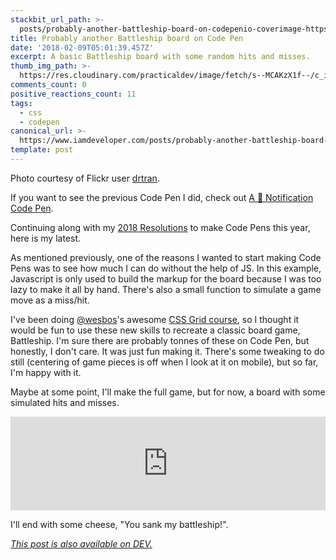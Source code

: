 ```yaml
---
stackbit_url_path: >-
  posts/probably-another-battleship-board-on-codepenio-coverimage-httpsc1staticflickrcom7609963333175677fc467e409ojpg--4n7m
title: Probably another Battleship board on Code Pen
date: '2018-02-09T05:01:39.457Z'
excerpt: A basic Battleship board with some random hits and misses.
thumb_img_path: >-
  https://res.cloudinary.com/practicaldev/image/fetch/s--MCAKzX1f--/c_imagga_scale,f_auto,fl_progressive,h_420,q_auto,w_1000/https://c2.staticflickr.com/6/5184/5639332304_9f91e58360_b.jpg
comments_count: 0
positive_reactions_count: 11
tags:
  - css
  - codepen
canonical_url: >-
  https://www.iamdeveloper.com/posts/probably-another-battleship-board-on-codepenio-coverimage-httpsc1staticflickrcom7609963333175677fc467e409ojpg--4n7m/
template: post
---
```



Photo courtesy of Flickr user [drtran](https://www.flickr.com/photos/drtran/5639332304/sizes/l).

If you want to see the previous Code Pen I did, check out [A 💩 Notification Code Pen](https://dev.to/nickytonline/a--notification-code-pen-4o0n).

Continuing along with my [2018 Resolutions](https://dev.to/nickytonline/2018-resolutions-1deo) to make Code Pens this year, here is my latest.

As mentioned previously, one of the reasons I wanted to start making Code Pens was to see how much I can do without the help of JS. In this example, Javascript is only used to build the markup for the board because I was too lazy to make it all by hand. There's also a small function to simulate a game move as a miss/hit.

I've been doing [@wesbos](https://dev.to/wesbos)'s awesome [CSS Grid course](https://cssgrid.io), so I thought it would be fun to use these new skills to recreate a classic board game, Battleship. I'm sure there are probably tonnes of these on Code Pen, but honestly, I don't care. It was just fun making it. There's some tweaking to do still (centering of game pieces is off when I look at it on mobile), but so far, I'm happy with it.

Maybe at some point, I'll make the full game, but for now, a board with some simulated hits and misses.


<iframe class="liquidTag" src="https://dev.to/embed/codepen?args=https%3A%2F%2Fcodepen.io%2Fnickytonline%2Fpen%2FzRNMvO" style="border: 0; width: 100%;"></iframe>


I'll end with some cheese, "You sank my battleship!".

*[This post is also available on DEV.](https://dev.to/nickytonline/probably-another-battleship-board-on-codepenio-coverimage-httpsc1staticflickrcom7609963333175677fc467e409ojpg--4n7m)*


<script>
const parent = document.getElementsByTagName('head')[0];
const script = document.createElement('script');
script.type = 'text/javascript';
script.src = 'https://cdnjs.cloudflare.com/ajax/libs/iframe-resizer/4.1.1/iframeResizer.min.js';
script.charset = 'utf-8';
script.onload = function() {
    window.iFrameResize({}, '.liquidTag');
};
parent.appendChild(script);
</script>    
